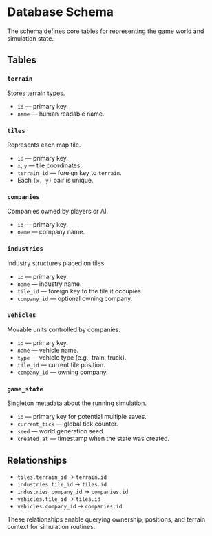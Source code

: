 # Database Schema

The schema defines core tables for representing the game world and simulation state.

## Tables

### `terrain`
Stores terrain types.
- `id` — primary key.
- `name` — human readable name.

### `tiles`
Represents each map tile.
- `id` — primary key.
- `x`, `y` — tile coordinates.
- `terrain_id` — foreign key to `terrain`.
- Each `(x, y)` pair is unique.

### `companies`
Companies owned by players or AI.
- `id` — primary key.
- `name` — company name.

### `industries`
Industry structures placed on tiles.
- `id` — primary key.
- `name` — industry name.
- `tile_id` — foreign key to the tile it occupies.
- `company_id` — optional owning company.

### `vehicles`
Movable units controlled by companies.
- `id` — primary key.
- `name` — vehicle name.
- `type` — vehicle type (e.g., train, truck).
- `tile_id` — current tile position.
- `company_id` — owning company.

### `game_state`
Singleton metadata about the running simulation.
- `id` — primary key for potential multiple saves.
- `current_tick` — global tick counter.
- `seed` — world generation seed.
- `created_at` — timestamp when the state was created.

## Relationships
- `tiles.terrain_id` → `terrain.id`
- `industries.tile_id` → `tiles.id`
- `industries.company_id` → `companies.id`
- `vehicles.tile_id` → `tiles.id`
- `vehicles.company_id` → `companies.id`

These relationships enable querying ownership, positions, and terrain context for simulation routines.
